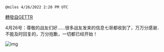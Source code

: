 
`@miles 4/26/2022 2:20 PM UTC`

[轉發自GETTR](https://gettr.com/post/p176hi18835)

4月26号：尊敬的战友们好……很多战友发来的信息七哥都收到了，万万分感谢．不能及时回复的，万分抱歉，一切都已经开始！

![img](https://media.gettr.com/group42/getter/2022/04/26/14/9451c9c5-5161-20b5-493d-c1e843657310/out.jpg)
